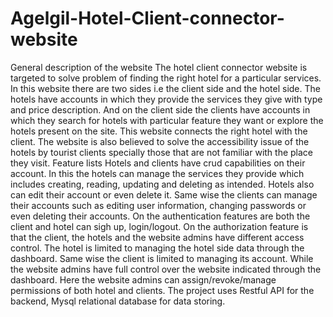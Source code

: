 # Agelgil-Hotel-Client-connector-website
General description of the website
The hotel client connector website is targeted to solve problem of finding the right hotel for a particular services. In this website there are two sides i.e the client side and the hotel side. The hotels have accounts in which they provide the services they give with type and price description. And on the client side the clients have accounts in which they search for hotels with particular feature they want or explore the hotels present on the site. This website connects the right hotel with the client. The website is also believed to solve the accessibility issue of the hotels by tourist clients specially those that are not familiar with the place they visit.
Feature lists
Hotels and clients have crud capabilities on their account. In this the hotels can manage the services they provide which includes creating, reading, updating and deleting as intended. Hotels also can edit their account or even delete it. Same wise the clients can manage their accounts such as editing user information, changing passwords or even deleting their accounts.
On the authentication features are both the client and hotel can sigh up, login/logout.
On the authorization feature is that the client, the hotels and the website admins have different access control. The hotel is limited to managing the hotel side data through the dashboard. Same wise the client is limited to managing its account. While the website admins have full control over the website indicated through the dashboard. Here the website admins can assign/revoke/manage permissions of both hotel and clients.
The project uses Restful API for the backend, Mysql relational database for data storing.
